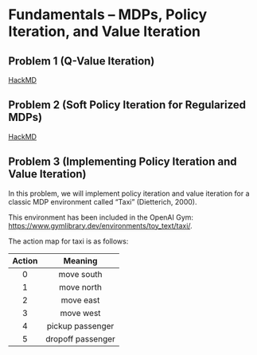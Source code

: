 # Fundamentals – MDPs, Policy Iteration, and Value Iteration

## Problem 1 (Q-Value Iteration)

[HackMD](https://hackmd.io/5fAyhbG1SOWrcmji2e_0kQ#Problem-1-Q-Value-Iteration)

## Problem 2 (Soft Policy Iteration for Regularized MDPs)

[HackMD](https://hackmd.io/5fAyhbG1SOWrcmji2e_0kQ#Problem-2-Soft-Policy-Iteration-for-Regularized-MDPs)

## Problem 3 (Implementing Policy Iteration and Value Iteration) 

In this problem, we will implement policy iteration and value iteration for a classic MDP environment called “Taxi” (Dietterich, 2000). 

This environment has been included in the OpenAI Gym: https://www.gymlibrary.dev/environments/toy_text/taxi/.

The action map for taxi is as follows:

| Action | Meaning |
| :---: | :---: |
| 0 | move south |
| 1 | move north |
| 2 | move east |
| 3 | move west |
| 4 | pickup passenger |
| 5 | dropoff passenger |